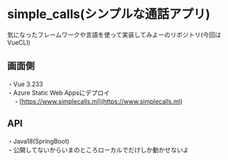 # simple_calls(シンプルな通話アプリ)
気になったフレームワークや言語を使って実装してみよーのリポジトリ(今回はVueCLI)

## 画面側<br>
  ・Vue 3.233<br>
  ・Azure Static Web Appsにデプロイ<br>
  　・[https://www.simplecalls.ml](https://www.simplecalls.ml)
## API<br>
  ・Java18(SpringBoot)<br>
  ・公開してないからいまのところローカルでだけしか動かせないよ
